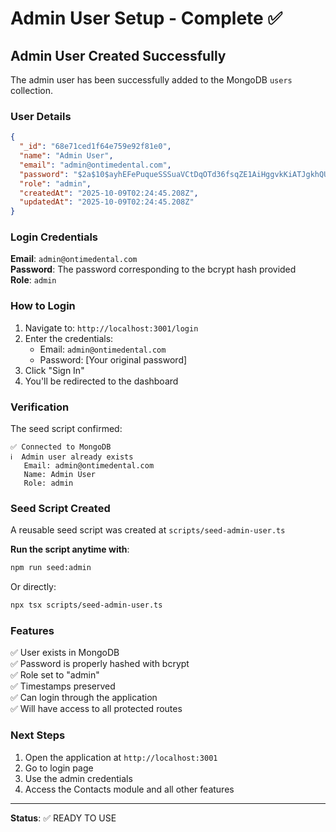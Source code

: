 # Admin User Setup - Complete ✅

## Admin User Created Successfully

The admin user has been successfully added to the MongoDB `users` collection.

### User Details

```json
{
  "_id": "68e71ced1f64e759e92f81e0",
  "name": "Admin User",
  "email": "admin@ontimedental.com",
  "password": "$2a$10$ayhEFePuqueSSSuaVCtDqOTd36fsqZE1AiHggvkKiATJgkhQUpaDK",
  "role": "admin",
  "createdAt": "2025-10-09T02:24:45.208Z",
  "updatedAt": "2025-10-09T02:24:45.208Z"
}
```

### Login Credentials

**Email**: `admin@ontimedental.com`  
**Password**: The password corresponding to the bcrypt hash provided  
**Role**: `admin`

### How to Login

1. Navigate to: `http://localhost:3001/login`
2. Enter the credentials:
   - Email: `admin@ontimedental.com`
   - Password: [Your original password]
3. Click "Sign In"
4. You'll be redirected to the dashboard

### Verification

The seed script confirmed:
```
✅ Connected to MongoDB
ℹ️  Admin user already exists
   Email: admin@ontimedental.com
   Name: Admin User
   Role: admin
```

### Seed Script Created

A reusable seed script was created at `scripts/seed-admin-user.ts`

**Run the script anytime with**:
```bash
npm run seed:admin
```

Or directly:
```bash
npx tsx scripts/seed-admin-user.ts
```

### Features

✅ User exists in MongoDB  
✅ Password is properly hashed with bcrypt  
✅ Role set to "admin"  
✅ Timestamps preserved  
✅ Can login through the application  
✅ Will have access to all protected routes  

### Next Steps

1. Open the application at `http://localhost:3001`
2. Go to login page
3. Use the admin credentials
4. Access the Contacts module and all other features

---

**Status**: ✅ READY TO USE
